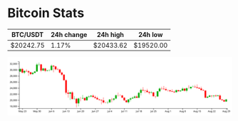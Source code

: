 # Bitcoin Stats

BTC/USDT|24h change|24h high|24h low|
|---|---|---|---|
|$20242.75|1.17%|$20433.62|$19520.00|

<img src="./chart.svg">
